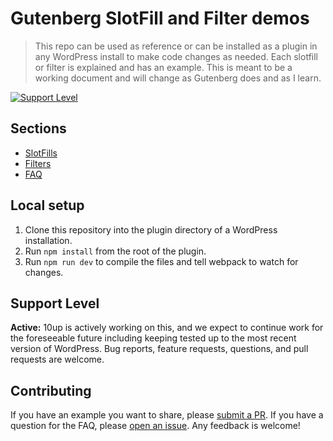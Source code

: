 # Gutenberg SlotFill and Filter demos

> This repo can be used as reference or can be installed as a plugin in any WordPress install to make code changes as needed.
Each slotfill or filter is explained and has an example. This is meant to be a working document and will change as Gutenberg does and as I learn.

[![Support Level](https://img.shields.io/badge/support-active-green.svg)](#support-level) 

## Sections

* [SlotFills](./src/slots)
* [Filters](./src/filters)
* [FAQ](./src/faq)

## Local setup

1. Clone this repository into the plugin directory of a WordPress installation.
2. Run `npm install` from the root of the plugin.
3. Run `npm run dev` to compile the files and tell webpack to watch for changes.

## Support Level

**Active:** 10up is actively working on this, and we expect to continue work for the foreseeable future including keeping tested up to the most recent version of WordPress.  Bug reports, feature requests, questions, and pull requests are welcome.

## Contributing

If you have an example you want to share, please [submit a PR](https://github.com/10up/slotfill-and-filter-demos/compare). If you have a question for the FAQ, please [open an issue](https://github.com/10up/slotfill-and-filter-demos/issues/new/choose).
Any feedback is welcome!

